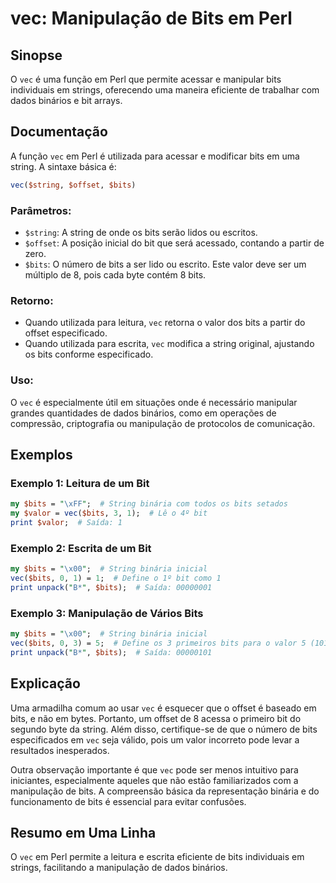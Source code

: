 <!--
Meta Description: # vec: Manipulação de Bits em Perl ## Sinopse O `vec` é uma função em Perl que permite acessar e manipular bits individuais em strings, oferecendo uma...
Meta Keywords: bits, vec, string, perl, bit
-->

# vec: Manipulação de Bits em Perl

## Sinopse
O `vec` é uma função em Perl que permite acessar e manipular bits individuais em strings, oferecendo uma maneira eficiente de trabalhar com dados binários e bit arrays.

## Documentação
A função `vec` em Perl é utilizada para acessar e modificar bits em uma string. A sintaxe básica é:

```perl
vec($string, $offset, $bits)
```

### Parâmetros:
- `$string`: A string de onde os bits serão lidos ou escritos.
- `$offset`: A posição inicial do bit que será acessado, contando a partir de zero.
- `$bits`: O número de bits a ser lido ou escrito. Este valor deve ser um múltiplo de 8, pois cada byte contém 8 bits.

### Retorno:
- Quando utilizada para leitura, `vec` retorna o valor dos bits a partir do offset especificado.
- Quando utilizada para escrita, `vec` modifica a string original, ajustando os bits conforme especificado.

### Uso:
O `vec` é especialmente útil em situações onde é necessário manipular grandes quantidades de dados binários, como em operações de compressão, criptografia ou manipulação de protocolos de comunicação.

## Exemplos

### Exemplo 1: Leitura de um Bit
```perl
my $bits = "\xFF";  # String binária com todos os bits setados
my $valor = vec($bits, 3, 1);  # Lê o 4º bit
print $valor;  # Saída: 1
```

### Exemplo 2: Escrita de um Bit
```perl
my $bits = "\x00";  # String binária inicial
vec($bits, 0, 1) = 1;  # Define o 1º bit como 1
print unpack("B*", $bits);  # Saída: 00000001
```

### Exemplo 3: Manipulação de Vários Bits
```perl
my $bits = "\x00";  # String binária inicial
vec($bits, 0, 3) = 5;  # Define os 3 primeiros bits para o valor 5 (101 em binário)
print unpack("B*", $bits);  # Saída: 00000101
```

## Explicação
Uma armadilha comum ao usar `vec` é esquecer que o offset é baseado em bits, e não em bytes. Portanto, um offset de 8 acessa o primeiro bit do segundo byte da string. Além disso, certifique-se de que o número de bits especificados em `vec` seja válido, pois um valor incorreto pode levar a resultados inesperados.

Outra observação importante é que `vec` pode ser menos intuitivo para iniciantes, especialmente aqueles que não estão familiarizados com a manipulação de bits. A compreensão básica da representação binária e do funcionamento de bits é essencial para evitar confusões.

## Resumo em Uma Linha
O `vec` em Perl permite a leitura e escrita eficiente de bits individuais em strings, facilitando a manipulação de dados binários.